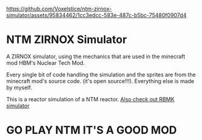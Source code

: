 https://github.com/Voxelstice/ntm-zirnox-simulator/assets/95834462/1cc3edcc-583e-487c-b5bc-75480f0907d4

# NTM ZIRNOX Simulator
A ZIRNOX simulator, using the mechanics that are used in the minecraft mod HBM's Nuclear Tech Mod. 

Every single bit of code handling the simulation and the sprites are from the minecraft mod's source code. (it's open source!!!).
Everything else is made by myself.

This is a reactor simulation of a NTM reactor. [Also check out RBMK simulator](https://voxelstice.github.io/ntm-rbmk-simulator/)

# GO PLAY NTM IT'S A GOOD MOD
